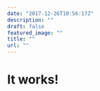 ```yaml
---
date: "2017-12-26T10:56:17Z"
description: ""
draft: false
featured_image: ""
title: ""
url: ""
---
```

# It works!